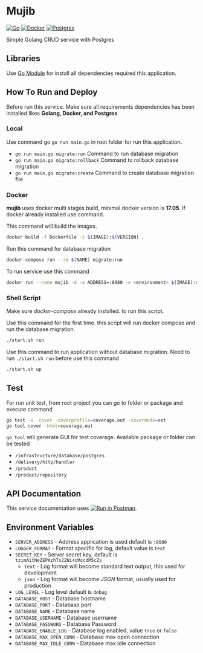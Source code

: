 # Mujib

[![Go](https://img.shields.io/badge/go-1.12.7-00E5E6.svg)](https://golang.org/)
[![Docker](https://img.shields.io/badge/docker-19.03-2885E4.svg)](https://www.docker.com/)
[![Postgres](https://img.shields.io/badge/postgres-10.10-27527D.svg)](https://www.postgresql.org/)

Simple Golang CRUD service with Postgres

## Libraries

Use [Go Module](https://blog.golang.org/using-go-modules) for install all dependencies required this application.

## How To Run and Deploy

Before run this service. Make sure all requirements dependencies has been installed likes **Golang, Docker, and Postgres**

### Local

Use command go ```go run main.go``` in root folder for run this application.

- ```go run main.go migrate:run``` Command to run database migration
- ```go run main.go migrate:rollback``` Command to rollback database migration
- ```go run main.go migrate:create``` Command to create database migration file

### Docker

**mujib** uses docker multi stages build, minimal docker version is **17.05**. If docker already installed use command.

This command will build the images.
```bash
docker build -f Dockerfile -t $(IMAGE):$(VERSION) .
```

Run this command for database migration
```bash
docker-compose run --rm $(NAME) migrate:run
```

To run service use this command
```bash
docker run --name mujib -d -e ADDRESS=:8080 -e <environment> $(IMAGE):$(VERSION)
```

### Shell Script

Make sure *docker-compose* already installed. to run this script.

Use this command for the first time. this script will run docker compose and run the database migration.
```bash
./start.sh run
```

Use this command to run application without database migration. Need to run ```./start.sh run``` before use this command
```bash
./start.sh up
```

## Test

For run unit test, from root project you can go to folder or package and execute command
```bash
go test -v -cover -coverprofile=coverage.out -covermode=set
go tool cover -html=coverage.out
```
`go tool` will generate GUI for test coverage. Available package or folder can be tested

- `/infrastructure/database/postgres`
- `/delivery/http/handler`
- `/product`
- `/product/repository`

## API Documentation

This service documentation uses [![Run in Postman](https://run.pstmn.io/button.svg)](https://app.getpostman.com/run-collection/b189339f9ddcf9ef7a06).

## Environment Variables

+ `SERVER_ADDRESS` - Address application is used default is `:8080`
+ `LOGGER_FORMAT` - Format specific for log, default value is `text`
+ `SECRET_KEY` - Server secret key, default is `tzimAitNeZEPAzhTs22Ni4cMccdM5cZs`
  - `text` - Log format will become standard text output, this used for development
  - `json` - Log format will become *JSON* format, usually used for production
+ `LOG_LEVEL` - Log level default is `debug`
+ `DATABASE_HOST` - Database hostname
+ `DATABASE_PORT` - Database port
+ `DATABASE_NAME` - Database name
+ `DATABASE_USERNAME` - Database username
+ `DATABASE_PASSWORD` - Database Password
+ `DATABASE_ENABLE_LOG` - Database log enabled, value `true` or `false`
+ `DATABASE_MAX_OPEN_CONN` - Database max open connection
+ `DATABASE_MAX_IDLE_CONN` - Database max idle connection
